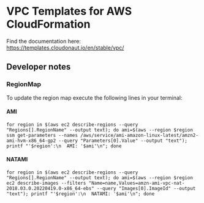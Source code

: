 # VPC Templates for AWS CloudFormation

Find the documentation here: https://templates.cloudonaut.io/en/stable/vpc/

## Developer notes

### RegionMap
To update the region map execute the following lines in your terminal:

#### AMI
```
for region in $(aws ec2 describe-regions --query "Regions[].RegionName" --output text); do ami=$(aws --region $region ssm get-parameters --names /aws/service/ami-amazon-linux-latest/amzn2-ami-hvm-x86_64-gp2 --query "Parameters[0].Value" --output "text"); printf "'$region':\n  AMI: '$ami'\n"; done
```

#### NATAMI
```
for region in $(aws ec2 describe-regions --query "Regions[].RegionName" --output text); do ami=$(aws --region $region ec2 describe-images --filters "Name=name,Values=amzn-ami-vpc-nat-2018.03.0.20220419.0-x86_64-ebs" --query "Images[0].ImageId" --output "text"); printf "'$region':\n  NATAMI: '$ami'\n"; done
```

